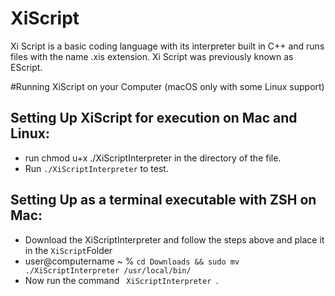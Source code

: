 # XiScript

Xi Script is a basic coding language with its interpreter built in C++ and runs files with the name .xis extension.
Xi Script was previously known as EScript.


#Running XiScript on your Computer (macOS only with some Linux support)
## Setting Up XiScript for execution on Mac and Linux:
* run chmod u+x ./XiScriptInterpreter in the directory of the file. 
* Run <code>./XiScriptInterpreter</code> to test. 

## Setting Up as a terminal executable with ZSH on Mac:
* Download the XiScriptInterpreter and follow the steps above and place it in the <code>XiScript</code>Folder
* user@computername ~ % <code>cd Downloads && sudo mv ./XiScriptInterpreter /usr/local/bin/</code>
* Now run the command <code> XiScriptInterpreter </code>.

